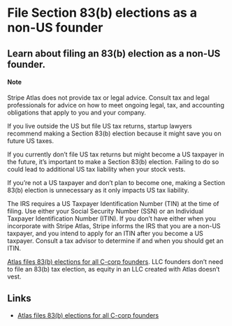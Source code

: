 # File Section 83(b) elections as a non-US founder

## Learn about filing an 83(b) election as a non-US founder.

#### Note

Stripe Atlas does not provide tax or legal advice. Consult tax and legal
professionals for advice on how to meet ongoing legal, tax, and accounting
obligations that apply to you and your company.

If you live outside the US but file US tax returns, startup lawyers recommend
making a Section 83(b) election because it might save you on future US taxes.

If you currently don’t file US tax returns but might become a US taxpayer in the
future, it’s important to make a Section 83(b) election. Failing to do so could
lead to additional US tax liability when your stock vests.

If you’re not a US taxpayer and don’t plan to become one, making a Section 83(b)
election is unnecessary as it only impacts US tax liability.

The IRS requires a US Taxpayer Identification Number (TIN) at the time of
filing. Use either your Social Security Number (SSN) or an Individual Taxpayer
Identification Number (ITIN). If you don’t have either when you incorporate with
Stripe Atlas, Stripe informs the IRS that you are a non-US taxpayer, and you
intend to apply for an ITIN after you become a US taxpayer. Consult a tax
advisor to determine if and when you should get an ITIN.

[Atlas files 83(b) elections for all C-corp
founders](https://support.stripe.com/questions/atlas-filing-your-83%28b%29-election-using-auto-83%28b%29).
LLC founders don’t need to file an 83(b) tax election, as equity in an LLC
created with Atlas doesn’t vest.

## Links

- [Atlas files 83(b) elections for all C-corp
founders](https://support.stripe.com/questions/atlas-filing-your-83%28b%29-election-using-auto-83%28b%29)